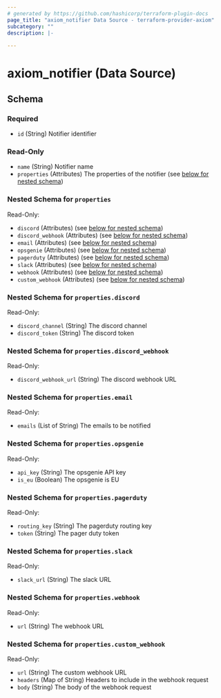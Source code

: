 ```yaml
---
# generated by https://github.com/hashicorp/terraform-plugin-docs
page_title: "axiom_notifier Data Source - terraform-provider-axiom"
subcategory: ""
description: |-
  
---
```


# axiom_notifier (Data Source)





<!-- schema generated by tfplugindocs -->
## Schema

### Required

- `id` (String) Notifier identifier

### Read-Only

- `name` (String) Notifier name
- `properties` (Attributes) The properties of the notifier (see [below for nested schema](#nestedatt--properties))

<a id="nestedatt--properties"></a>
### Nested Schema for `properties`

Read-Only:

- `discord` (Attributes) (see [below for nested schema](#nestedatt--properties--discord))
- `discord_webhook` (Attributes) (see [below for nested schema](#nestedatt--properties--discord_webhook))
- `email` (Attributes) (see [below for nested schema](#nestedatt--properties--email))
- `opsgenie` (Attributes) (see [below for nested schema](#nestedatt--properties--opsgenie))
- `pagerduty` (Attributes) (see [below for nested schema](#nestedatt--properties--pagerduty))
- `slack` (Attributes) (see [below for nested schema](#nestedatt--properties--slack))
- `webhook` (Attributes) (see [below for nested schema](#nestedatt--properties--webhook))
- `custom_webhook` (Attributes) (see [below for nested schema](#nestedatt--properties--custom_webhook))

<a id="nestedatt--properties--discord"></a>
### Nested Schema for `properties.discord`

Read-Only:

- `discord_channel` (String) The discord channel
- `discord_token` (String) The discord token


<a id="nestedatt--properties--discord_webhook"></a>
### Nested Schema for `properties.discord_webhook`

Read-Only:

- `discord_webhook_url` (String) The discord webhook URL


<a id="nestedatt--properties--email"></a>
### Nested Schema for `properties.email`

Read-Only:

- `emails` (List of String) The emails to be notified


<a id="nestedatt--properties--opsgenie"></a>
### Nested Schema for `properties.opsgenie`

Read-Only:

- `api_key` (String) The opsgenie API key
- `is_eu` (Boolean) The opsgenie is EU


<a id="nestedatt--properties--pagerduty"></a>
### Nested Schema for `properties.pagerduty`

Read-Only:

- `routing_key` (String) The pagerduty routing key
- `token` (String) The pager duty token


<a id="nestedatt--properties--slack"></a>
### Nested Schema for `properties.slack`

Read-Only:

- `slack_url` (String) The slack URL


<a id="nestedatt--properties--webhook"></a>
### Nested Schema for `properties.webhook`

Read-Only:

- `url` (String) The webhook URL

<a id="nestedatt--properties--custom_webhook"></a>
### Nested Schema for `properties.custom_webhook`

Read-Only:

- `url` (String) The custom webhook URL
- `headers` (Map of String) Headers to include in the webhook request
- `body` (String) The body of the webhook request
